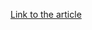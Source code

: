 [Link to the article](https://unit42.paloaltonetworks.com/cloaked-ursa-online-storage-services-campaigns/)
